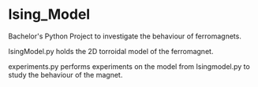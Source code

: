 # Ising_Model
Bachelor's Python Project to investigate the behaviour of ferromagnets. 

IsingModel.py holds the 2D torroidal model of the ferromagnet. 

experiments.py performs experiments on the model from Isingmodel.py to study the behaviour of the magnet. 
